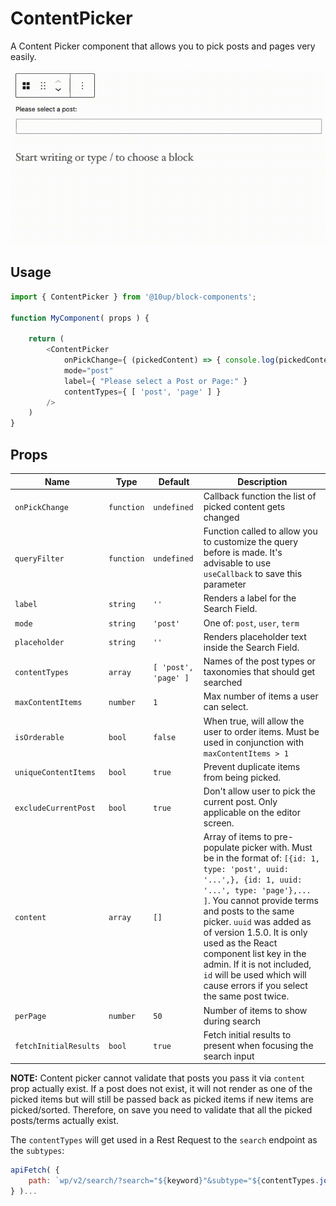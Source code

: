 # ContentPicker

A Content Picker component that allows you to pick posts and pages very easily.

![Content picker in action](../../images/content-picker.gif)

## Usage

```js
import { ContentPicker } from '@10up/block-components';

function MyComponent( props ) {

    return (
        <ContentPicker
            onPickChange={ (pickedContent) => { console.log(pickedContent) } }
            mode="post"
            label={ "Please select a Post or Page:" }
            contentTypes={ [ 'post', 'page' ] }
        />
    )
}
```

## Props

| Name                 | Type       | Default              | Description                                                                                                                                                                                                                                                                                                                                                                                                            |
|----------------------|------------|----------------------|------------------------------------------------------------------------------------------------------------------------------------------------------------------------------------------------------------------------------------------------------------------------------------------------------------------------------------------------------------------------------------------------------------------------|
| `onPickChange`        | `function` | `undefined`          | Callback function the list of picked content gets changed                                                                                                                                                                                                                                                                                                                                                              |
| `queryFilter`         | `function` | `undefined`          | Function called to allow you to customize the query before is made. It's advisable to use `useCallback` to save this parameter                                                                                                                                                                                                                                                                                         |
| `label`               | `string`   | `''`                 | Renders a label for the Search Field.                                                                                                                                                                                                                                                                                                                                                                                  |
| `mode`                | `string`   | `'post'`             | One of: `post`, `user`, `term`                                                                                                                                                                                                                                                                                                                                                                                         |
| `placeholder`         | `string`   | `''`                 | Renders placeholder text inside the Search Field.                                                                                                                                                                                                                                                                                                                                                                      |
| `contentTypes`        | `array`    | `[ 'post', 'page' ]` | Names of the post types or taxonomies that should get searched                                                                                                                                                                                                                                                                                                                                                         |
| `maxContentItems`     | `number`   | `1`                  | Max number of items a user can select.                                                                                                                                                                                                                                                                                                                                                                                 |
| `isOrderable`         | `bool`     | `false`              | When true, will allow the user to order items. Must be used in conjunction with `maxContentItems > 1`                                                                                                                                                                                                                                                                                                                  |
| `uniqueContentItems`  | `bool`     | `true`               | Prevent duplicate items from being picked.                                                                                                                                                                                                                                                                                                                                                                             |
| `excludeCurrentPost`  | `bool`     | `true`               | Don't allow user to pick the current post. Only applicable on the editor screen.                                                                                                                                                                                                                                                                                                                                       |
| `content`             | `array`    | `[]`                 | Array of items to pre-populate picker with. Must be in the format of: `[{id: 1, type: 'post', uuid: '...',}, {id: 1, uuid: '...', type: 'page'},... ]`. You cannot provide terms and posts to the same picker. `uuid` was added as of version 1.5.0. It is only used as the React component list key in the admin. If it is not included, `id` will be used which will cause errors if you select the same post twice. |
| `perPage`             | `number`   | `50`                 | Number of items to show during search
| `fetchInitialResults` | `bool`     | `true`               | Fetch initial results to present when focusing the search input                                                                                          |                                                                                                                                                                                                                                                                                                                                                                                  |
__NOTE:__ Content picker cannot validate that posts you pass it via `content` prop actually exist. If a post does not exist, it will not render as one of the picked items but will still be passed back as picked items if new items are picked/sorted. Therefore, on save you need to validate that all the picked posts/terms actually exist.

The `contentTypes` will get used in a Rest Request to the `search` endpoint as the `subtypes`:

```js
apiFetch( {
    path: `wp/v2/search/?search="${keyword}"&subtype="${contentTypes.join(',')}"&type=${mode}`
} )...
```
